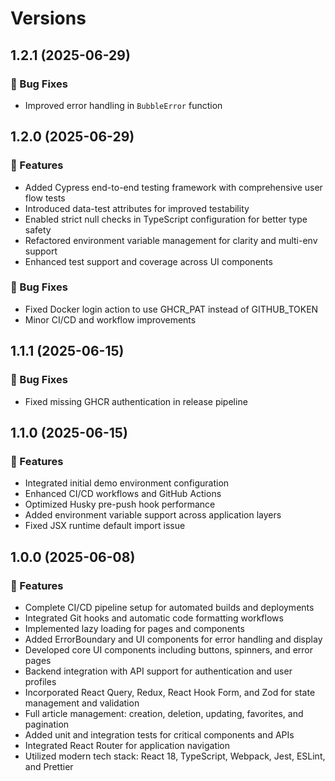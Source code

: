 # Versions

## 1.2.1 (2025-06-29)

### 🐛 Bug Fixes

- Improved error handling in `BubbleError` function

## 1.2.0 (2025-06-29)

### 🚀 Features

- Added Cypress end-to-end testing framework with comprehensive user flow tests
- Introduced data-test attributes for improved testability
- Enabled strict null checks in TypeScript configuration for better type safety
- Refactored environment variable management for clarity and multi-env support
- Enhanced test support and coverage across UI components

### 🐛 Bug Fixes

- Fixed Docker login action to use GHCR_PAT instead of GITHUB_TOKEN
- Minor CI/CD and workflow improvements

## 1.1.1 (2025-06-15)

### 🐛 Bug Fixes

- Fixed missing GHCR authentication in release pipeline

## 1.1.0 (2025-06-15)

### 🚀 Features

- Integrated initial demo environment configuration
- Enhanced CI/CD workflows and GitHub Actions
- Optimized Husky pre-push hook performance
- Added environment variable support across application layers
- Fixed JSX runtime default import issue

## 1.0.0 (2025-06-08)

### 🚀 Features

- Complete CI/CD pipeline setup for automated builds and deployments
- Integrated Git hooks and automatic code formatting workflows
- Implemented lazy loading for pages and components
- Added ErrorBoundary and UI components for error handling and display
- Developed core UI components including buttons, spinners, and error pages
- Backend integration with API support for authentication and user profiles
- Incorporated React Query, Redux, React Hook Form, and Zod for state management and validation
- Full article management: creation, deletion, updating, favorites, and pagination
- Added unit and integration tests for critical components and APIs
- Integrated React Router for application navigation
- Utilized modern tech stack: React 18, TypeScript, Webpack, Jest, ESLint, and Prettier
